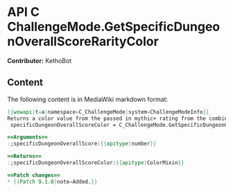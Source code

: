 # API C ChallengeMode.GetSpecificDungeonOverallScoreRarityColor

**Contributor:** KethoBot

## Content

The following content is in MediaWiki markdown format:

```mediawiki
{{wowapi|t=a|namespace=C_ChallengeMode|system=ChallengeModeInfo}}
Returns a color value from the passed in mythic+ rating from the combined affix scores for a specific dungeon
 specificDungeonOverallScoreColor = C_ChallengeMode.GetSpecificDungeonOverallScoreRarityColor(specificDungeonOverallScore)

==Arguments==
:;specificDungeonOverallScore:{{apitype|number}}

==Returns==
:;specificDungeonOverallScoreColor:{{apitype|ColorMixin}}

==Patch changes==
* {{Patch 9.1.0|note=Added.}}
```